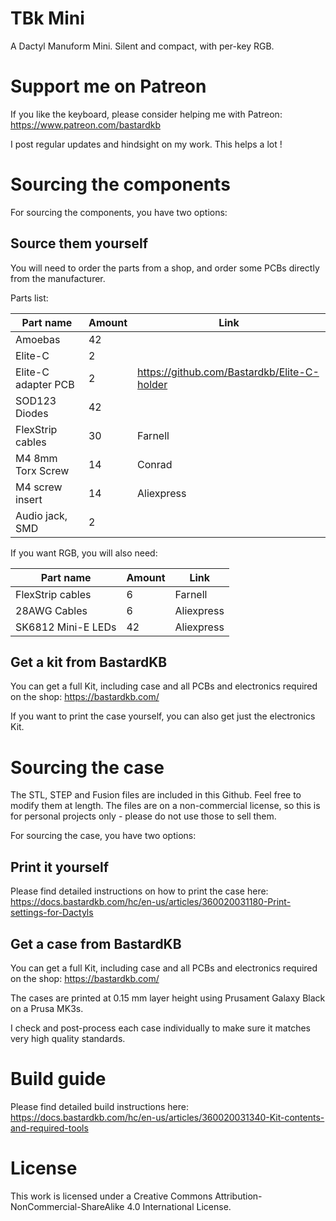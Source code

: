 # TBk Mini

A Dactyl Manuform Mini. Silent and compact, with per-key RGB.


# Support me on Patreon

If you like the keyboard, please consider helping me with Patreon: https://www.patreon.com/bastardkb

I post regular updates and hindsight on my work. This helps a lot !

# Sourcing the components

For sourcing the components, you have two options:

## Source them yourself

You will need to order the parts from a shop, and order some PCBs directly from the manufacturer.

Parts list:

| Part name  | Amount |  Link |
| ------------- | ------------- | ------------- |
| Amoebas  | 42  | |
| Elite-C | 2  | |
| Elite-C adapter PCB | 2  | https://github.com/Bastardkb/Elite-C-holder |
| SOD123 Diodes | 42  | |
| FlexStrip cables | 30  | Farnell |
| M4 8mm Torx Screw | 14  | Conrad |
| M4 screw insert | 14  | Aliexpress |
| Audio jack, SMD | 2  |  |

If you want RGB, you will also need:

| Part name  | Amount |  Link |
| ------------- | ------------- | ------------- |
| FlexStrip cables | 6  | Farnell |
| 28AWG Cables | 6  | Aliexpress |
| SK6812 Mini-E LEDs | 42  | Aliexpress |

## Get a kit from BastardKB

You can get a full Kit, including case and all PCBs and electronics required on the shop:
https://bastardkb.com/


If you want to print the case yourself, you can also get just the electronics Kit.


# Sourcing the case

The STL, STEP and Fusion files are included in this Github.
Feel free to modify them at length. The files are on a non-commercial license, so this is for personal projects only - please do not use those to sell them.

For sourcing the case, you have two options:

## Print it yourself

Please find detailed instructions on how to print the case here:
https://docs.bastardkb.com/hc/en-us/articles/360020031180-Print-settings-for-Dactyls


## Get a case from BastardKB

You can get a full Kit, including case and all PCBs and electronics required on the shop:
https://bastardkb.com/

The cases are printed at 0.15 mm layer height using Prusament Galaxy Black on a Prusa MK3s.

I check and post-process each case individually to make sure it matches very high quality standards.

# Build guide

Please find detailed build instructions here:
https://docs.bastardkb.com/hc/en-us/articles/360020031340-Kit-contents-and-required-tools


# License

This work is licensed under a Creative Commons Attribution-NonCommercial-ShareAlike 4.0 International License.